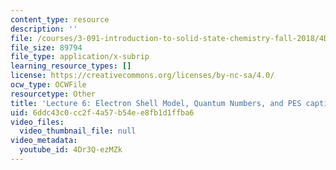 ```yaml
---
content_type: resource
description: ''
file: /courses/3-091-introduction-to-solid-state-chemistry-fall-2018/4Dr3Q-ezMZk_captions.webvtt
file_size: 89794
file_type: application/x-subrip
learning_resource_types: []
license: https://creativecommons.org/licenses/by-nc-sa/4.0/
ocw_type: OCWFile
resourcetype: Other
title: 'Lecture 6: Electron Shell Model, Quantum Numbers, and PES captions'
uid: 6ddc43c0-cc2f-4a57-b54e-e8fb1d1ffba6
video_files:
  video_thumbnail_file: null
video_metadata:
  youtube_id: 4Dr3Q-ezMZk
---
```

